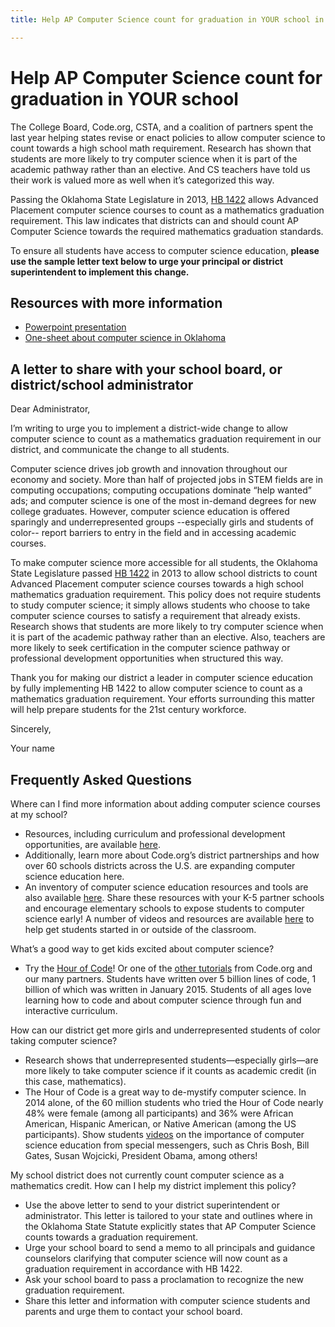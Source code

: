 ```yaml
---
title: Help AP Computer Science count for graduation in YOUR school in Oklahoma

---
```


# Help AP Computer Science count for graduation in YOUR school

The College Board, Code.org, CSTA, and a coalition of partners spent the last year helping states revise or enact policies to allow computer science to count towards a high school math requirement. Research has shown that students are more likely to try computer science when it is part of the academic pathway rather than an elective. And CS teachers have told us their work is valued more as well when it’s categorized this way. 

Passing the Oklahoma State Legislature in 2013, <a href="http://webserver1.lsb.state.ok.us/cf_pdf/2013-14%20ENR/SB/SB1422%20ENR.PDF" target="_blank">HB 1422</a> allows Advanced Placement computer science courses to count as a mathematics graduation requirement. This law indicates that districts can and should count AP Computer Science towards the required mathematics graduation standards. 

To ensure all students have access to computer science education, **please use the sample letter text below to urge your principal or district superintendent to implement this change.**


## Resources with more information
* [Powerpoint presentation](/files/computer_science_advocacy.pptx)
* [One-sheet about computer science in Oklahoma](/files/states/OK.pdf)



## A letter to share with your school board, or district/school administrator

Dear Administrator, 

I’m writing to urge you to implement a district-wide change to allow computer science to count as a mathematics graduation requirement in our district, and communicate the change to all students. 

Computer science drives job growth and innovation throughout our economy and society. More than half of projected jobs in STEM fields are in computing occupations; computing occupations dominate “help wanted” ads; and computer science is one of the most in-demand degrees for new college graduates. However, computer science education is offered sparingly and underrepresented groups --especially girls and students of color-- report barriers to entry in the field and in accessing academic courses.   

To make computer science more accessible for all students, the Oklahoma State Legislature passed <a href="http://webserver1.lsb.state.ok.us/cf_pdf/2013-14%20ENR/SB/SB1422%20ENR.PDF" target="_blank">HB 1422</a> in 2013 to allow school districts to count Advanced Placement computer science courses towards a high school mathematics graduation requirement. This policy does not require students to study computer science; it simply allows students who choose to take computer science courses to satisfy a requirement that already exists. Research shows that students are more likely to try computer science when it is part of the academic pathway rather than an elective. Also, teachers are more likely to seek certification in the computer science pathway or professional development opportunities when structured this way. 

Thank you for making our district a leader in computer science education by fully implementing HB 1422 to allow computer science to count as a mathematics graduation requirement. Your efforts surrounding this matter will help prepare students for the 21st century workforce.    

Sincerely, 

Your name



## Frequently Asked Questions

Where can I find more information about adding computer science courses at my school? 

+ Resources, including curriculum and professional development opportunities, are available [here](/educate/districts). 
+ Additionally, learn more about Code.org’s district partnerships and how over 60 schools districts across the U.S. are expanding computer science education here. 
+ An inventory of computer science education resources and tools are also available [here](/educate/3rdparty). 
Share these resources with your K-5 partner schools and encourage elementary schools to expose students to computer science early! A number of videos and resources are available [here](/educate/inspire) to help get students started in or outside of the classroom.

What’s a good way to get kids excited about computer science?

+ Try the [Hour of Code](http://hourofcode.com)! Or one of the [other tutorials](/learn/beyond) from Code.org and our many partners. Students have written over 5 billion lines of code, 1 billion of which was written in January 2015. Students of all ages love learning how to code and about computer science through fun and interactive curriculum.

How can our district get more girls and underrepresented students of color taking computer science?

+ Research shows that underrepresented students—especially girls—are more likely to take computer science if it counts as academic credit (in this case, mathematics).
+ The Hour of Code is a great way to de-mystify computer science. In 2014 alone, of the 60 million students who tried the Hour of Code nearly 48% were female (among all participants) and 36% were African American, Hispanic American, or Native American (among the US participants). 
Show students [videos](http://hourofcode.com/us/resources#videos) on the importance of computer science education from special messengers, such as Chris Bosh, Bill Gates, Susan Wojcicki, President Obama, among others! 

My school district does not currently count computer science as a mathematics credit. How can I help my district implement this policy? 
 
+ Use the above letter to send to your district superintendent or administrator. This letter is tailored to your state and outlines where in the Oklahoma State Statute explicitly states that AP Computer Science counts towards a graduation requirement.  
+ Urge your school board to send a memo to all principals and guidance counselors clarifying that computer science will now count as a graduation requirement in accordance with HB 1422. 
+ Ask your school board to pass a proclamation to recognize the new graduation requirement. 
+ Share this letter and information with computer science students and parents and urge them to contact your school board.  
